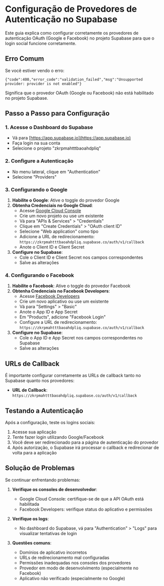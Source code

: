 # Configuração de Provedores de Autenticação no Supabase

Este guia explica como configurar corretamente os provedores de autenticação OAuth (Google e Facebook) no projeto Supabase para que o login social funcione corretamente.

## Erro Comum

Se você estiver vendo o erro:
```
{"code":400,"error_code":"validation_failed","msg":"Unsupported provider: provider is not enabled"}
```

Significa que o provedor OAuth (Google ou Facebook) não está habilitado no projeto Supabase.

## Passo a Passo para Configuração

### 1. Acesse o Dashboard do Supabase

- Vá para [https://app.supabase.io](https://app.supabase.io)
- Faça login na sua conta
- Selecione o projeto "zkrpmahtttbaoahdpliq"

### 2. Configure a Autenticação

- No menu lateral, clique em "Authentication"
- Selecione "Providers"

### 3. Configurando o Google

1. **Habilite o Google**: Ative o toggle do provedor Google
2. **Obtenha Credenciais no Google Cloud**:
   - Acesse [Google Cloud Console](https://console.cloud.google.com)
   - Crie um novo projeto ou use um existente
   - Vá para "APIs & Services" > "Credentials"
   - Clique em "Create Credentials" > "OAuth client ID"
   - Selecione "Web application" como tipo
   - Adicione a URL de redirecionamento: `https://zkrpmahtttbaoahdpliq.supabase.co/auth/v1/callback`
   - Anote o Client ID e Client Secret
3. **Configure no Supabase**:
   - Cole o Client ID e Client Secret nos campos correspondentes
   - Salve as alterações

### 4. Configurando o Facebook

1. **Habilite o Facebook**: Ative o toggle do provedor Facebook
2. **Obtenha Credenciais no Facebook Developers**:
   - Acesse [Facebook Developers](https://developers.facebook.com)
   - Crie um novo aplicativo ou use um existente
   - Vá para "Settings" > "Basic"
   - Anote o App ID e App Secret
   - Em "Products", adicione "Facebook Login"
   - Configure a URL de redirecionamento: `https://zkrpmahtttbaoahdpliq.supabase.co/auth/v1/callback`
3. **Configure no Supabase**:
   - Cole o App ID e App Secret nos campos correspondentes no Supabase
   - Salve as alterações

## URLs de Callback

É importante configurar corretamente as URLs de callback tanto no Supabase quanto nos provedores:

- **URL de Callback**: `https://zkrpmahtttbaoahdpliq.supabase.co/auth/v1/callback`

## Testando a Autenticação

Após a configuração, teste os logins sociais:

1. Acesse sua aplicação
2. Tente fazer login utilizando Google/Facebook
3. Você deve ser redirecionado para a página de autenticação do provedor
4. Após autorização, o Supabase irá processar o callback e redirecionar de volta para a aplicação

## Solução de Problemas

Se continuar enfrentando problemas:

1. **Verifique os consoles de desenvolvedor**:
   - Google Cloud Console: certifique-se de que a API OAuth está habilitada
   - Facebook Developers: verifique status do aplicativo e permissões

2. **Verifique os logs**:
   - No dashboard do Supabase, vá para "Authentication" > "Logs" para visualizar tentativas de login

3. **Questões comuns**:
   - Domínios de aplicativo incorretos
   - URLs de redirecionamento mal configuradas
   - Permissões inadequadas nos consoles dos provedores
   - Provedor em modo de desenvolvimento (especialmente no Facebook)
   - Aplicativo não verificado (especialmente no Google) 